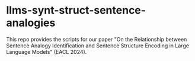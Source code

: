 # llms-synt-struct-sentence-analogies
This repo provides the scripts for our paper "On the Relationship between Sentence Analogy Identification and Sentence Structure Encoding in Large Language Models" (EACL 2024).
